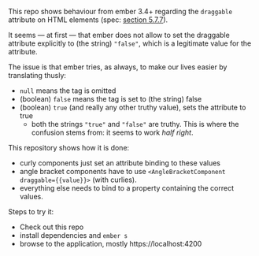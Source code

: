This repo shows behaviour from ember 3.4+ regarding the `draggable` attribute on
HTML elements (spec: [section 5.7.7](https://www.w3.org/TR/html51/editing.html#the-draggable-attribute)).

It seems — at first — that ember does not allow to set the draggable attribute
explicitly to (the string) `"false"`, which is a legitimate value for the
attribute.

The issue is that ember tries, as always, to make our lives easier by
translating thusly:

* `null` means the tag is omitted
* (boolean) `false` means the tag is set to (the string) false
* (boolean) `true` (and really any other truthy value), sets the attribute to 
  true
  * both the strings `"true"` and `"false"` are truthy. This is where the
    confusion stems from: it seems to work _half right_.

This repository shows how it is done:

* curly components just set an attribute binding to these values
* angle bracket components have to use
  `<AngleBracketComponent draggable={{value}}>` (with curlies).
* everything else needs to bind to a property containing the correct values.

Steps to try it:

- Check out this repo
- install dependencies and `ember s`
- browse to the application, mostly https://localhost:4200
